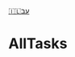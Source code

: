 <!--
 🇮🇱עב Read Me.md

 This source file is part of the AllTasks open source project.

 Copyright ©2019 the AllTasks project contributors.

 This software is subject to copyright law.
 It may not be used, copied, distributed or modified without first obtaining a private licence from the copyright holder(s).
 -->

[🇮🇱עב](🇮🇱עב%20Read%20Me.md)

# AllTasks
